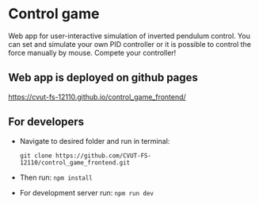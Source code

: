# Control game
Web app for user-interactive simulation of inverted pendulum control.
You can set and simulate your own PID controller or it is possible to control the force manually by mouse. Compete your controller!

## Web app is deployed on github pages
https://cvut-fs-12110.github.io/control_game_frontend/

## For developers
- Navigate to desired folder and run in terminal:

  `git clone https://github.com/CVUT-FS-12110/control_game_frontend.git`

- Then run: `npm install`

- For development server run: `npm run dev`


